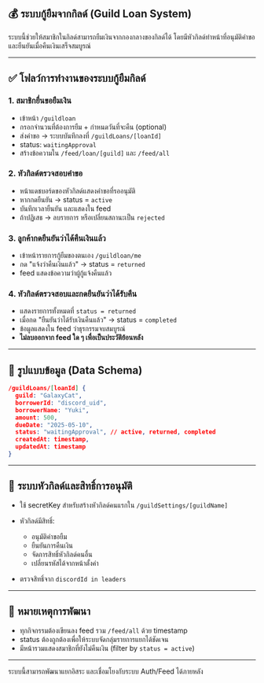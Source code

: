 ## 💰 ระบบกู้ยืมจากกิลด์ (Guild Loan System)

ระบบนี้ช่วยให้สมาชิกในกิลด์สามารถยืมเงินจากกองกลางของกิลด์ได้ โดยมีหัวกิลด์ทำหน้าที่อนุมัติคำขอ และยืนยันเมื่อคืนเงินเสร็จสมบูรณ์

---

## ✅ โฟลว์การทำงานของระบบกู้ยืมกิลด์

### 1. สมาชิกยื่นขอยืมเงิน

* เข้าหน้า `/guildloan`
* กรอกจำนวนที่ต้องการยืม + กำหนดวันที่จะคืน (optional)
* ส่งคำขอ → ระบบบันทึกลงที่ `/guildLoans/[loanId]`
* status: `waitingApproval`
* สร้างข้อความใน `/feed/loan/[guild]` และ `/feed/all`

### 2. หัวกิลด์ตรวจสอบคำขอ

* หน้าแดชบอร์ดของหัวกิลด์แสดงคำขอที่รออนุมัติ
* หากกดยืนยัน → status = `active`
* บันทึกเวลายืนยัน และแสดงใน feed
* ถ้าปฏิเสธ → ลบรายการ หรือเปลี่ยนสถานะเป็น `rejected`

### 3. ลูกค้ากดยืนยันว่าได้คืนเงินแล้ว

* เข้าหน้ารายการกู้ยืมของตนเอง `/guildloan/me`
* กด "แจ้งว่าคืนเงินแล้ว" → status = `returned`
* feed แสดงข้อความว่าผู้กู้แจ้งคืนแล้ว

### 4. หัวกิลด์ตรวจสอบและกดยืนยันว่าได้รับคืน

* แสดงรายการทั้งหมดที่ `status = returned`
* เมื่อกด "ยืนยันว่าได้รับเงินคืนแล้ว" → status = `completed`
* ข้อมูลแสดงใน feed ว่าธุรกรรมจบสมบูรณ์
* **ไม่ลบออกจาก feed ใด ๆ เพื่อเป็นประวัติย้อนหลัง**

---

## 🧾 รูปแบบข้อมูล (Data Schema)

```json
/guildLoans/[loanId] {
  guild: "GalaxyCat",
  borrowerId: "discord_uid",
  borrowerName: "Yuki",
  amount: 500,
  dueDate: "2025-05-10",
  status: "waitingApproval", // active, returned, completed
  createdAt: timestamp,
  updatedAt: timestamp
}
```

---

## 🔐 ระบบหัวกิลด์และสิทธิ์การอนุมัติ

* ใช้ secretKey สำหรับสร้างหัวกิลด์คนแรกใน `/guildSettings/[guildName]`
* หัวกิลด์มีสิทธิ์:

  * อนุมัติคำขอยืม
  * ยืนยันการคืนเงิน
  * จัดการสิทธิ์หัวกิลด์คนอื่น
  * เปลี่ยนรหัสได้จากหน้าตั้งค่า
* ตรวจสิทธิ์จาก `discordId in leaders`

---

## 🧠 หมายเหตุการพัฒนา

* ทุกกิจกรรมต้องเขียนลง feed รวม `/feed/all` ด้วย timestamp
* status ต้องถูกต้องเพื่อให้ระบบจัดกลุ่มรายการแยกได้ชัดเจน
* มีหน้ารวมแสดงสมาชิกที่ยังไม่คืนเงิน (filter by `status = active`)

---

ระบบนี้สามารถพัฒนาแยกอิสระ และเชื่อมโยงกับระบบ Auth/Feed ได้ภายหลัง

